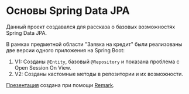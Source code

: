 # Основы Spring Data JPA
Данный проект создавался для рассказа о базовых возможностях Spring Data JPA.

В рамках предметной области "Заявка на кредит" были реализованы две версии одного приложения на Spring Boot:
1. V1: Созданы `@Entity`, базовый `@Repository` и показана проблема с Open Session On View.
2. V2: Созданы кастомные методы в репозитории и их возможности.

[Презентация](https://linarkou.github.io/spring-data-jpa-demo/) создана при помощи [Remark](https://github.com/gnab/remark).
